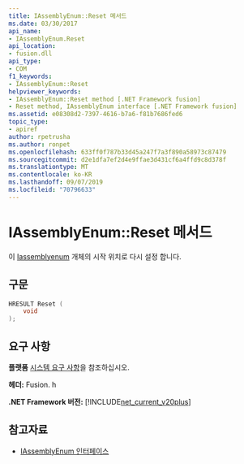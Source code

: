 ```yaml
---
title: IAssemblyEnum::Reset 메서드
ms.date: 03/30/2017
api_name:
- IAssemblyEnum.Reset
api_location:
- fusion.dll
api_type:
- COM
f1_keywords:
- IAssemblyEnum::Reset
helpviewer_keywords:
- IAssemblyEnum::Reset method [.NET Framework fusion]
- Reset method, IAssemblyEnum interface [.NET Framework fusion]
ms.assetid: e08308d2-7397-4616-b7a6-f81b7686fed6
topic_type:
- apiref
author: rpetrusha
ms.author: ronpet
ms.openlocfilehash: 633ff0f787b33d45a247f7a3f890a58973c87479
ms.sourcegitcommit: d2e1dfa7ef2d4e9ffae3d431cf6a4ffd9c8d378f
ms.translationtype: MT
ms.contentlocale: ko-KR
ms.lasthandoff: 09/07/2019
ms.locfileid: "70796633"
---
```

# <a name="iassemblyenumreset-method"></a>IAssemblyEnum::Reset 메서드
이 [Iassemblyenum](iassemblyenum-interface.md) 개체의 시작 위치로 다시 설정 합니다.  
  
## <a name="syntax"></a>구문  
  
```cpp  
HRESULT Reset (  
    void  
);  
```  
  
## <a name="requirements"></a>요구 사항  
 **플랫폼** [시스템 요구 사항](../../get-started/system-requirements.md)을 참조하십시오.  
  
 **헤더:** Fusion. h  
  
 **.NET Framework 버전:** [!INCLUDE[net_current_v20plus](../../../../includes/net-current-v20plus-md.md)]  
  
## <a name="see-also"></a>참고자료

- [IAssemblyEnum 인터페이스](iassemblyenum-interface.md)
